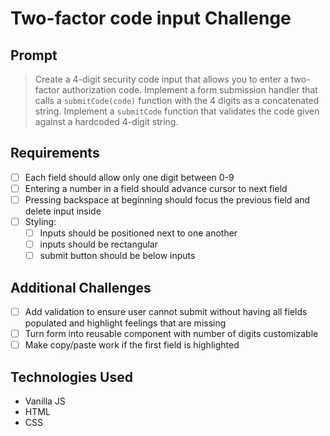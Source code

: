 # Two-factor code input Challenge

## Prompt

> Create a 4-digit security code input that allows you to enter a two-factor authorization code. Implement a form submission handler that calls a `submitCode(code)` function with the 4 digits as a concatenated string. Implement a `submitCode` function that validates the code given against a hardcoded 4-digit string.

## Requirements

- [ ] Each field should allow only one digit between 0-9
- [ ] Entering a number in a field should advance cursor to next field
- [ ] Pressing backspace at beginning should focus the previous field and delete input inside
- [ ] Styling:
	- [ ] Inputs should be positioned next to one another
	- [ ] inputs should be rectangular
	- [ ] submit button should be below inputs

## Additional Challenges

- [ ] Add validation to ensure user cannot submit without having all fields populated and highlight feelings that are missing
- [ ] Turn form into reusable component with number of digits customizable
- [ ] Make copy/paste work if the first field is highlighted

## Technologies Used
- Vanilla JS
- HTML
- CSS
